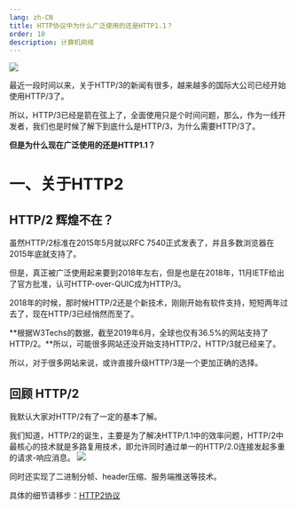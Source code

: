 ```yaml
---
lang: zh-CN
title: HTTP协议中为什么广泛使用的还是HTTP1.1？
order: 10
description: 计算机网络
---
```


![](http://www.img.youngxy.top/Java/fig/%E4%B8%BA%E4%BB%80%E4%B9%88HTTP2%E3%80%813%E4%B8%8D%E6%B5%81%E8%A1%8C.jpg)

最近一段时间以来，关于HTTP/3的新闻有很多，越来越多的国际大公司已经开始使用HTTP/3了。

所以，HTTP/3已经是箭在弦上了，全面使用只是个时间问题，那么，作为一线开发者，我们也是时候了解下到底什么是HTTP/3，为什么需要HTTP/3了。

**但是为什么现在广泛使用的还是HTTP1.1？**

# 一、关于HTTP2

## HTTP/2 辉煌不在？

虽然HTTP/2标准在2015年5月就以RFC 7540正式发表了，并且多数浏览器在2015年底就支持了。

但是，真正被广泛使用起来要到2018年左右，但是也是在2018年，11月IETF给出了官方批准，认可HTTP-over-QUIC成为HTTP/3。

2018年的时候，那时候HTTP/2还是个新技术，刚刚开始有软件支持，短短两年过去了，现在HTTP/3已经悄然而至了。

**根据W3Techs的数据，截至2019年6月，全球也仅有36.5%的网站支持了HTTP/2。**所以，可能很多网站还没开始支持HTTP/2，HTTP/3就已经来了。

所以，对于很多网站来说，或许直接升级HTTP/3是一个更加正确的选择。

## 回顾 HTTP/2

我默认大家对HTTP/2有了一定的基本了解。

我们知道，HTTP/2的诞生，主要是为了解决HTTP/1.1中的效率问题，HTTP/2中最核心的技术就是多路复用技术，即允许同时通过单一的HTTP/2.0连接发起多重的请求-响应消息。
![](http://www.img.youngxy.top/Java/fig/http1.jpg)

同时还实现了二进制分帧、header压缩、服务端推送等技术。

具体的细节请移步：[HTTP2协议]()


